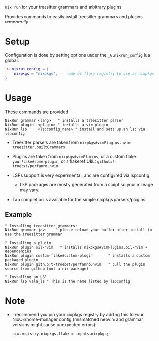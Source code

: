 `nix run` for your treesitter grammars and arbitrary plugins

Provides commands to easily install treesitter grammars and plugins _temporarily_.

# Setup

Configuration is done by setting options under the `_G.nixrun_config` lua global.

```lua
_G.nixrun_config = {
    nixpkgs = "nixpkgs", -- name of flake registry to use as nixpkgs
}
```

# Usage

These commands are provided

```vim
NixRun grammar <lang>   " installs a treesitter parser
NixRun plugin  <plugin> " installs a vim plugin
NixRun lsp     <lspconfig_name> " install and sets up an lsp via lspconfig
```

- Treesitter parsers are taken from `nixpkgs#vimPlugins.nvim-treesitter.builtGrammars`
- Plugins are taken from `nixpkgs#vimPlugins`,
  or a custom flake: `yourFlake#some-plugin`,
  or a flakeref URL: `github:t-troebst/perfanno.nvim`
- LSPs support is very experimental, and are configured via lspconfig.
  - LSP packages are mostly generated from a script so your mileage may vary.

- Tab completion is available for the simple nixpkgs parsers/plugins

## Example

```vim
" Installing treesitter grammars:
NixRun grammar java    " please reload your buffer after install to use the treesitter grammar

" Installing a plugin
NixRun plugin oil-nvim   " installs nixpkgs#vimPlugins.oil-nvim + dependencies
NixRun plugin custom-flake#custom-plugin       " installs a custom packaged plugin
NixRun plugin github:t-troebst/perfanno.nvim   " pull the plugin source from github (not a nix package)

" Installing an LSP
NixRun lsp vala_ls " This is the name listed by lspconfig
```

# Note

- I recommend you pin your nixpkgs registry by adding this to your NixOS/home-manager config
  (mismatched neovim and grammar versions might cause unexpected errors):
  ```nix
  nix.registry.nixpkgs.flake = inputs.nixpkgs;
  ```
